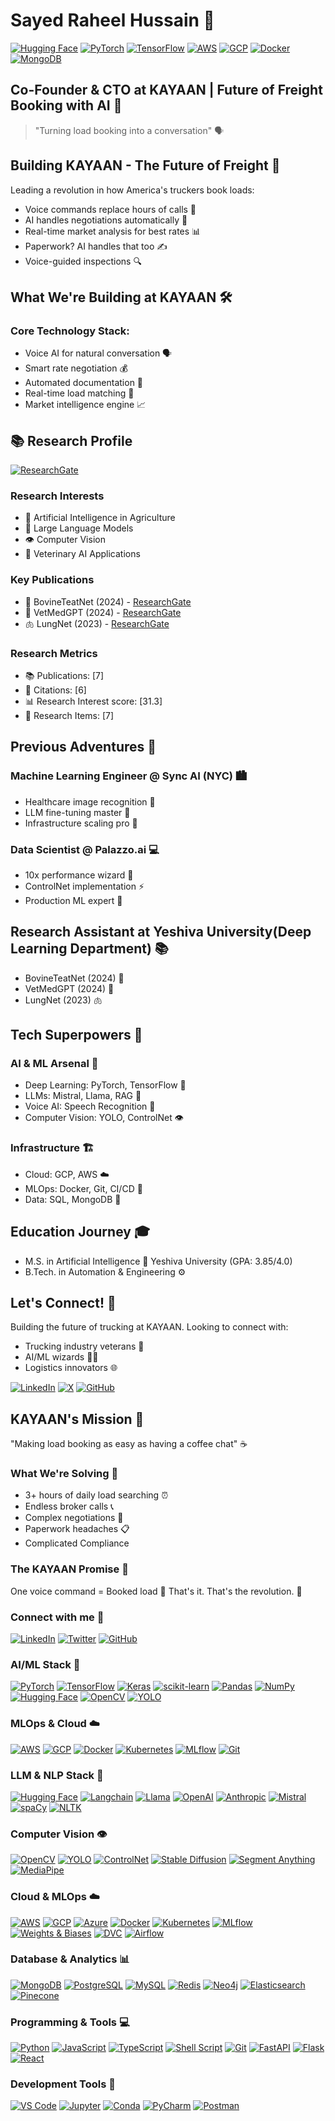 # Sayed Raheel Hussain 🚀
[![Hugging Face](https://img.shields.io/badge/🤗%20Hugging%20Face-Profile-yellow)](your-huggingface-url)
[![PyTorch](https://img.shields.io/badge/PyTorch-EE4C2C?style=flat&logo=pytorch&logoColor=white)](your-profile)
[![TensorFlow](https://img.shields.io/badge/TensorFlow-%23FF6F00.svg?style=flat&logo=tensorflow&logoColor=white)](your-profile)
[![AWS](https://img.shields.io/badge/AWS-%23FF9900.svg?style=flat&logo=amazon-aws&logoColor=white)](your-profile)
[![GCP](https://img.shields.io/badge/Google_Cloud-4285F4?style=flat&logo=google-cloud&logoColor=white)](your-profile)
[![Docker](https://img.shields.io/badge/Docker-2496ED?style=flat&logo=docker&logoColor=white)](your-profile)
[![MongoDB](https://img.shields.io/badge/MongoDB-4EA94B?style=flat&logo=mongodb&logoColor=white)](your-profile)

## Co-Founder & CTO at KAYAAN | Future of Freight Booking with AI 🎯
> "Turning load booking into a conversation" 🗣️


## Building KAYAAN - The Future of Freight 🚛
Leading a revolution in how America's truckers book loads:
- Voice commands replace hours of calls 🎤
- AI handles negotiations automatically 🤖
- Real-time market analysis for best rates 📊
- Paperwork? AI handles that too ✍️
- Voice-guided inspections 🔍

## What We're Building at KAYAAN 🛠️
### Core Technology Stack:
- Voice AI for natural conversation 🗣️
- Smart rate negotiation 💰
- Automated documentation 📄
- Real-time load matching 🎯
- Market intelligence engine 📈

## 📚 Research Profile

[![ResearchGate](https://img.shields.io/badge/Research_Gate-00CCBB.svg?&style=for-the-badge&logo=ResearchGate&logoColor=white)](https://www.researchgate.net/profile/Sayed-Hussain-20?ev=hdr_xprf)

### Research Interests
- 🤖 Artificial Intelligence in Agriculture
- 🧠 Large Language Models
- 👁️ Computer Vision
- 🐄 Veterinary AI Applications

### Key Publications
- 🔬 BovineTeatNet (2024) - [ResearchGate](https://www.researchgate.net/publication/385722590_BovineTeatNet_Enhancing_Cow_Teat_Health_Assessment_using_Few_Shot_Learning)
- 🤖 VetMedGPT (2024) - [ResearchGate](https://www.researchgate.net/publication/385722362_VetMedGPT_Generative_Pre-trained_Transformer_for_Veteri-_nary_Medicine_Healthcare)
- 🫁 LungNet (2023) - [ResearchGate](https://www.researchgate.net/publication/370521744_Efficient_Lung_Image_Segmentation_using_Encoder-Decoder_Architecture)

### Research Metrics
- 📚 Publications: [7]
- 📖 Citations: [6]
- 📊 Research Interest score: [31.3]
- 👥 Research Items: [7]

## Previous Adventures 🌟

### Machine Learning Engineer @ Sync AI (NYC) 🏙️
- Healthcare image recognition 🔬
- LLM fine-tuning master 🧠
- Infrastructure scaling pro 📱

### Data Scientist @ Palazzo.ai 💻
- 10x performance wizard 🚀
- ControlNet implementation ⚡
- Production ML expert 🔧

## Research Assistant at Yeshiva University(Deep Learning Department) 📚
- BovineTeatNet (2024) 🐄
- VetMedGPT (2024) 🤖
- LungNet (2023) 🫁

## Tech Superpowers 💪
### AI & ML Arsenal 🤖
- Deep Learning: PyTorch, TensorFlow 🧠
- LLMs: Mistral, Llama, RAG 🔮
- Voice AI: Speech Recognition 🎤
- Computer Vision: YOLO, ControlNet 👁️

### Infrastructure 🏗️
- Cloud: GCP, AWS ☁️
- MLOps: Docker, Git, CI/CD 🔄
- Data: SQL, MongoDB 💾

## Education Journey 🎓
- M.S. in Artificial Intelligence 🧠
  Yeshiva University (GPA: 3.85/4.0)
- B.Tech. in Automation & Engineering ⚙️

## Let's Connect! 🤝
Building the future of trucking at KAYAAN. Looking to connect with:
- Trucking industry veterans 🚛
- AI/ML wizards 🧙‍♂️
- Logistics innovators 🌐

[![LinkedIn](https://img.shields.io/badge/LinkedIn-0077B5?style=flat&logo=linkedin&logoColor=white)](https://www.linkedin.com/in/sayedraheel/)
[![X](https://img.shields.io/badge/Twitter-1DA1F2?style=flat&logo=twitter&logoColor=white)](@sayedraheel4)
[![GitHub](https://img.shields.io/badge/GitHub-100000?style=flat&logo=github&logoColor=white)]([your-github](https://github.com/sayedRaheel))

## KAYAAN's Mission 🎯
"Making load booking as easy as having a coffee chat" ☕

### What We're Solving 🔨
- 3+ hours of daily load searching ⏰
- Endless broker calls 📞
- Complex negotiations 🤝
- Paperwork headaches 📋
- Complicated Compliance

### The KAYAAN Promise 🌟
One voice command = Booked load 🎤
That's it. That's the revolution. 🚀

### Connect with me 🤝
[![LinkedIn](https://img.shields.io/badge/LinkedIn-0077B5?style=flat&logo=linkedin&logoColor=white)](your-linkedin)
[![Twitter](https://img.shields.io/badge/Twitter-1DA1F2?style=flat&logo=twitter&logoColor=white)](your-twitter)
[![GitHub](https://img.shields.io/badge/GitHub-100000?style=flat&logo=github&logoColor=white)](your-github)

### AI/ML Stack 🧠
[![PyTorch](https://img.shields.io/badge/PyTorch-EE4C2C?style=flat&logo=pytorch&logoColor=white)](your-profile)
[![TensorFlow](https://img.shields.io/badge/TensorFlow-%23FF6F00.svg?style=flat&logo=tensorflow&logoColor=white)](your-profile)
[![Keras](https://img.shields.io/badge/Keras-%23D00000.svg?style=flat&logo=Keras&logoColor=white)](your-profile)
[![scikit-learn](https://img.shields.io/badge/scikit--learn-%23F7931E.svg?style=flat&logo=scikit-learn&logoColor=white)](your-profile)
[![Pandas](https://img.shields.io/badge/pandas-%23150458.svg?style=flat&logo=pandas&logoColor=white)](your-profile)
[![NumPy](https://img.shields.io/badge/numpy-%23013243.svg?style=flat&logo=numpy&logoColor=white)](your-profile)
[![Hugging Face](https://img.shields.io/badge/🤗%20Hugging%20Face-yellow.svg?style=flat)](your-profile)
[![OpenCV](https://img.shields.io/badge/OpenCV-27338e?style=flat&logo=OpenCV&logoColor=white)](your-profile)
[![YOLO](https://img.shields.io/badge/YOLO-00FFFF?style=flat&logo=yolo&logoColor=black)](your-profile)

### MLOps & Cloud ☁️
[![AWS](https://img.shields.io/badge/AWS-%23FF9900.svg?style=flat&logo=amazon-aws&logoColor=white)](your-profile)
[![GCP](https://img.shields.io/badge/Google_Cloud-4285F4?style=flat&logo=google-cloud&logoColor=white)](your-profile)
[![Docker](https://img.shields.io/badge/Docker-2496ED?style=flat&logo=docker&logoColor=white)](your-profile)
[![Kubernetes](https://img.shields.io/badge/kubernetes-%23326ce5.svg?style=flat&logo=kubernetes&logoColor=white)](your-profile)
[![MLflow](https://img.shields.io/badge/MLflow-0194E2?style=flat&logo=mlflow&logoColor=white)](your-profile)
[![Git](https://img.shields.io/badge/Git-F05032?style=flat&logo=git&logoColor=white)](your-profile)



### LLM & NLP Stack 🤖
[![Hugging Face](https://img.shields.io/badge/🤗%20Hugging%20Face-yellow.svg?style=flat)](your-profile)
[![Langchain](https://img.shields.io/badge/🦜️%20LangChain-blue)](your-profile)
[![Llama](https://img.shields.io/badge/Llama-2B4C80?style=flat)](your-profile)
[![OpenAI](https://img.shields.io/badge/OpenAI-412991?style=flat&logo=openai&logoColor=white)](your-profile)
[![Anthropic](https://img.shields.io/badge/Anthropic-3D8EE9?style=flat)](your-profile)
[![Mistral](https://img.shields.io/badge/Mistral-5A67D8?style=flat)](your-profile)
[![spaCy](https://img.shields.io/badge/spaCy-09A3D5?style=flat&logo=spacy&logoColor=white)](your-profile)
[![NLTK](https://img.shields.io/badge/NLTK-154F5B?style=flat)](your-profile)

### Computer Vision 👁️
[![OpenCV](https://img.shields.io/badge/OpenCV-27338e?style=flat&logo=OpenCV&logoColor=white)](your-profile)
[![YOLO](https://img.shields.io/badge/YOLO-00FFFF?style=flat&logo=yolo&logoColor=black)](your-profile)
[![ControlNet](https://img.shields.io/badge/ControlNet-FF6F61?style=flat)](your-profile)
[![Stable Diffusion](https://img.shields.io/badge/Stable_Diffusion-FF9A00?style=flat)](your-profile)
[![Segment Anything](https://img.shields.io/badge/SAM-00FF00?style=flat)](your-profile)
[![MediaPipe](https://img.shields.io/badge/MediaPipe-04A77D?style=flat)](your-profile)

### Cloud & MLOps ☁️
[![AWS](https://img.shields.io/badge/AWS-%23FF9900.svg?style=flat&logo=amazon-aws&logoColor=white)](your-profile)
[![GCP](https://img.shields.io/badge/Google_Cloud-4285F4?style=flat&logo=google-cloud&logoColor=white)](your-profile)
[![Azure](https://img.shields.io/badge/Azure-0089D6?style=flat&logo=microsoft-azure&logoColor=white)](your-profile)
[![Docker](https://img.shields.io/badge/Docker-2496ED?style=flat&logo=docker&logoColor=white)](your-profile)
[![Kubernetes](https://img.shields.io/badge/kubernetes-%23326ce5.svg?style=flat&logo=kubernetes&logoColor=white)](your-profile)
[![MLflow](https://img.shields.io/badge/MLflow-0194E2?style=flat&logo=mlflow&logoColor=white)](your-profile)
[![Weights & Biases](https://img.shields.io/badge/Weights_&_Biases-FFBE00?style=flat&logo=weightsandbiases&logoColor=white)](your-profile)
[![DVC](https://img.shields.io/badge/DVC-945DD6?style=flat&logo=dvc&logoColor=white)](your-profile)
[![Airflow](https://img.shields.io/badge/Airflow-017CEE?style=flat&logo=apache-airflow&logoColor=white)](your-profile)

### Database & Analytics 📊
[![MongoDB](https://img.shields.io/badge/MongoDB-4EA94B?style=flat&logo=mongodb&logoColor=white)](your-profile)
[![PostgreSQL](https://img.shields.io/badge/PostgreSQL-316192?style=flat&logo=postgresql&logoColor=white)](your-profile)
[![MySQL](https://img.shields.io/badge/MySQL-00000F?style=flat&logo=mysql&logoColor=white)](your-profile)
[![Redis](https://img.shields.io/badge/redis-%23DD0031.svg?style=flat&logo=redis&logoColor=white)](your-profile)
[![Neo4j](https://img.shields.io/badge/Neo4j-008CC1?style=flat&logo=neo4j&logoColor=white)](your-profile)
[![Elasticsearch](https://img.shields.io/badge/Elasticsearch-005571?style=flat&logo=elasticsearch&logoColor=white)](your-profile)
[![Pinecone](https://img.shields.io/badge/Pinecone-000000?style=flat)](your-profile)

### Programming & Tools 💻
[![Python](https://img.shields.io/badge/Python-3776AB?style=flat&logo=python&logoColor=white)](your-profile)
[![JavaScript](https://img.shields.io/badge/JavaScript-F7DF1E?style=flat&logo=javascript&logoColor=black)](your-profile)
[![TypeScript](https://img.shields.io/badge/TypeScript-007ACC?style=flat&logo=typescript&logoColor=white)](your-profile)
[![Shell Script](https://img.shields.io/badge/Shell_Script-121011?style=flat&logo=gnu-bash&logoColor=white)](your-profile)
[![Git](https://img.shields.io/badge/Git-F05032?style=flat&logo=git&logoColor=white)](your-profile)
[![FastAPI](https://img.shields.io/badge/FastAPI-009688?style=flat&logo=FastAPI&logoColor=white)](your-profile)
[![Flask](https://img.shields.io/badge/Flask-000000?style=flat&logo=flask&logoColor=white)](your-profile)
[![React](https://img.shields.io/badge/React-20232A?style=flat&logo=react&logoColor=61DAFB)](your-profile)

### Development Tools 🔧
[![VS Code](https://img.shields.io/badge/VS_Code-0078D4?style=flat&logo=visual%20studio%20code&logoColor=white)](your-profile)
[![Jupyter](https://img.shields.io/badge/Jupyter-%23F37626.svg?style=flat&logo=Jupyter&logoColor=white)](your-profile)
[![Conda](https://img.shields.io/badge/conda-342B029.svg?&style=flat&logo=anaconda&logoColor=white)](your-profile)
[![PyCharm](https://img.shields.io/badge/PyCharm-000000.svg?&style=flat&logo=PyCharm&logoColor=white)](your-profile)
[![Postman](https://img.shields.io/badge/Postman-FF6C37?style=flat&logo=postman&logoColor=white)](your-profile)



